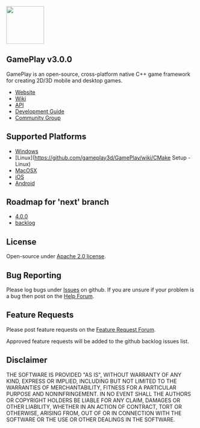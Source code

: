 <img src="https://raw.githubusercontent.com/gameplay3d/GamePlay/master/gameplay/res/icon.png" width=100/>

## GamePlay v3.0.0

GamePlay is an open-source, cross-platform native C++ game framework for creating 2D/3D mobile and desktop games.

- [Website](http://www.gameplay3d.io/)
- [Wiki](https://github.com/gameplay3d/GamePlay/wiki)
- [API](http://gameplay3d.github.io/GamePlay/api/index.html)
- [Development Guide](https://github.com/gameplay3d/GamePlay/wiki#wiki-Development_Guide)
- [Community Group](https://groups.google.com/d/forum/gameplay3d-developers)

## Supported Platforms
- [Windows](https://github.com/gameplay3d/GamePlay/wiki/Visual-Studio-Setup) 
- [Linux](https://github.com/gameplay3d/GamePlay/wiki/CMake Setup - Linux)
- [MacOSX](https://github.com/gameplay3d/GamePlay/wiki/Apple-Xcode-Setup)
- [iOS](https://github.com/gameplay3d/GamePlay/wiki/Apple-Xcode-Setup)
- [Android](https://github.com/gameplay3d/GamePlay/wiki/Android-NDK-Setup)

## Roadmap for 'next' branch
- [4.0.0](https://github.com/gameplay3d/GamePlay/milestones/4.0.0)
- [backlog](https://github.com/gameplay3d/GamePlay/issues?q=is%3Aopen+is%3Aissue+no%3Amilestone)

## License
Open-source under [Apache 2.0 license](http://www.tldrlegal.com/license/apache-license-2.0-%28apache-2.0%29).

## Bug Reporting
Please log bugs under [Issues](https://github.com/gameplay3d/GamePlay/issues) on github.
If you are unsure if your problem is a bug then post on the [Help Forum](http://www.gameplay3d.io/forums/viewforum.php?f=3).

## Feature Requests
Please post feature requests on the [Feature Request Forum](http://www.gameplay3d.io/forums/viewforum.php?f=4). 

Approved feature requests will be added to the github backlog issues list. 

## Disclaimer
THE SOFTWARE IS PROVIDED "AS IS", WITHOUT WARRANTY OF ANY KIND, EXPRESS OR IMPLIED, 
INCLUDING BUT NOT LIMITED TO THE WARRANTIES OF MERCHANTABILITY, FITNESS FOR A 
PARTICULAR PURPOSE AND NONINFRINGEMENT. IN NO EVENT SHALL THE AUTHORS OR COPYRIGHT 
HOLDERS BE LIABLE FOR ANY CLAIM, DAMAGES OR OTHER LIABILITY, WHETHER IN AN ACTION OF CONTRACT, 
TORT OR OTHERWISE, ARISING FROM, OUT OF OR IN CONNECTION WITH THE SOFTWARE OR THE USE OR 
OTHER DEALINGS IN THE SOFTWARE.
